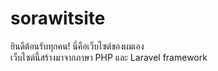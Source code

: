 # sorawitsite
ยินดีต้อนรับทุกคน! นี่คือเว็บไซต์ของผมเอง</br>
เว็บไซต์นี้สร้างมาจากภาษา PHP และ Laravel framework
